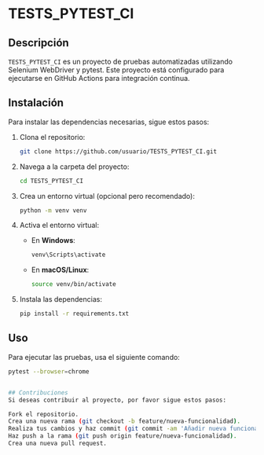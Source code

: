 # TESTS_PYTEST_CI

## Descripción

`TESTS_PYTEST_CI` es un proyecto de pruebas automatizadas utilizando Selenium WebDriver y pytest. Este proyecto está configurado para ejecutarse en GitHub Actions para integración continua.

## Instalación

Para instalar las dependencias necesarias, sigue estos pasos:

1. Clona el repositorio:
    ```bash
    git clone https://github.com/usuario/TESTS_PYTEST_CI.git
    ```

2. Navega a la carpeta del proyecto:
    ```bash
    cd TESTS_PYTEST_CI
    ```

3. Crea un entorno virtual (opcional pero recomendado):
    ```bash
    python -m venv venv
    ```

4. Activa el entorno virtual:
    - En **Windows**:
      ```bash
      venv\Scripts\activate
      ```
    - En **macOS/Linux**:
      ```bash
      source venv/bin/activate
      ```

5. Instala las dependencias:
    ```bash
    pip install -r requirements.txt
    ```

## Uso

Para ejecutar las pruebas, usa el siguiente comando:

```bash
pytest --browser=chrome


## Contribuciones
Si deseas contribuir al proyecto, por favor sigue estos pasos:

Fork el repositorio.
Crea una nueva rama (git checkout -b feature/nueva-funcionalidad).
Realiza tus cambios y haz commit (git commit -am 'Añadir nueva funcionalidad').
Haz push a la rama (git push origin feature/nueva-funcionalidad).
Crea una nueva pull request.